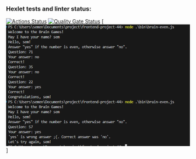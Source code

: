 ### Hexlet tests and linter status:
[![Actions Status](https://github.com/Semikx-x/frontend-project-44/actions/workflows/hexlet-check.yml/badge.svg)](https://github.com/Semikx-x/frontend-project-44/actions)
[![Quality Gate Status](https://sonarcloud.io/api/project_badges/measure?project=Semikx-x_frontend-project-44&metric=alert_status)](https://sonarcloud.io/summary/new_code?id=Semikx-x_frontend-project-44)
[![Проверка на четность](https://github.com/Semikx-x/frontend-project-44/raw/main/screenshots/even.png)]